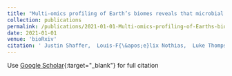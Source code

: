 ```yaml
---
title: "Multi-omics profiling of Earth’s biomes reveals that microbial and metabolite composition are shaped by the environment"
collection: publications
permalink: /publications/2021-01-01-Multi-omics-profiling-of-Earths-biomes-reveals-that-microbial-and-metabolite-composition-are-shaped-by-the-environment
date: 2021-01-01
venue: 'bioRxiv'
citation: ' Justin Shaffer,  Louis-F{\&apos;e}lix Nothias,  Luke Thompson,  Jon Sanders,  Rodolfo Salido,  Sneha Couvillion,  Asker Brejnrod,  Shi Huang,  Franck Lejzerowicz,  Holly Lutz,  et. al&quot;Multi-omics profiling of Earth’s biomes reveals that microbial and metabolite composition are shaped by the environment.&quot; bioRxiv, 2021.'
---
```

Use [Google Scholar](https://scholar.google.com/scholar?q=Multi+omics+profiling+of+Earth’s+biomes+reveals+that+microbial+and+metabolite+composition+are+shaped+by+the+environment){:target="_blank"} for full citation